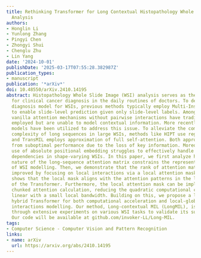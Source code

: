 ```yaml
---
title: Rethinking Transformer for Long Contextual Histopathology Whole Slide Image
  Analysis
authors:
- Honglin Li
- Yunlong Zhang
- Pingyi Chen
- Zhongyi Shui
- Chenglu Zhu
- Lin Yang
date: '2024-10-01'
publishDate: '2025-03-17T07:55:28.382987Z'
publication_types:
- manuscript
publication: '*arXiv*'
doi: 10.48550/arXiv.2410.14195
abstract: Histopathology Whole Slide Image (WSI) analysis serves as the gold standard
  for clinical cancer diagnosis in the daily routines of doctors. To develop computer-aided
  diagnosis model for WSIs, previous methods typically employ Multi-Instance Learning
  to enable slide-level prediction given only slide-level labels. Among these models,
  vanilla attention mechanisms without pairwise interactions have traditionally been
  employed but are unable to model contextual information. More recently, self-attention
  models have been utilized to address this issue. To alleviate the computational
  complexity of long sequences in large WSIs, methods like HIPT use region-slicing,
  and TransMIL employs approximation of full self-attention. Both approaches suffer
  from suboptimal performance due to the loss of key information. Moreover, their
  use of absolute positional embedding struggles to effectively handle long contextual
  dependencies in shape-varying WSIs. In this paper, we first analyze how the low-rank
  nature of the long-sequence attention matrix constrains the representation ability
  of WSI modelling. Then, we demonstrate that the rank of attention matrix can be
  improved by focusing on local interactions via a local attention mask. Our analysis
  shows that the local mask aligns with the attention patterns in the lower layers
  of the Transformer. Furthermore, the local attention mask can be implemented during
  chunked attention calculation, reducing the quadratic computational complexity to
  linear with a small local bandwidth. Building on this, we propose a local-global
  hybrid Transformer for both computational acceleration and local-global information
  interactions modelling. Our method, Long-contextual MIL (LongMIL), is evaluated
  through extensive experiments on various WSI tasks to validate its superiority.
  Our code will be available at github.com/invoker-LL/Long-MIL.
tags:
- Computer Science - Computer Vision and Pattern Recognition
links:
- name: arXiv
  url: https://arxiv.org/abs/2410.14195
---
```


